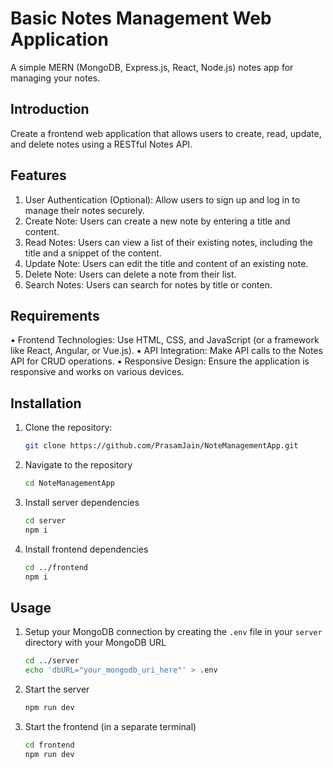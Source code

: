 # Basic Notes Management Web Application

A simple MERN (MongoDB, Express.js, React, Node.js) notes app for managing your notes.

## Introduction

Create a frontend web application that allows users to create, read, update, and delete notes using a 
RESTful Notes API.

## Features

1. User Authentication (Optional): Allow users to sign up and log in to manage their notes securely.
2. Create Note: Users can create a new note by entering a title and content.
3. Read Notes: Users can view a list of their existing notes, including the title and a snippet of the 
content.
4. Update Note: Users can edit the title and content of an existing note.
5. Delete Note: Users can delete a note from their list.
6. Search Notes: Users can search for notes by title or conten.

## Requirements

▪ Frontend Technologies: Use HTML, CSS, and JavaScript (or a framework like React, 
Angular, or Vue.js).
▪ API Integration: Make API calls to the Notes API for CRUD operations.
▪ Responsive Design: Ensure the application is responsive and works on various devices.

## Installation

1. Clone the repository:

   ```bash
   git clone https://github.com/PrasamJain/NoteManagementApp.git
   ```
2. Navigate to the repository

    ```bash
    cd NoteManagementApp
    ```
3. Install server dependencies
    ```bash
    cd server
    npm i
    ```
4. Install frontend dependencies
    ```bash
    cd ../frontend
    npm i
    ```
## Usage

1. Setup your MongoDB connection by creating the `.env` file in your `server` directory with your MongoDB URL
   
    ```bash
    cd ../server
    echo 'dbURL="your_mongodb_uri_here"' > .env
    ```
3. Start the server
    ```bash
   npm run dev
   ```
4. Start the frontend (in a separate terminal)
    ```bash
    cd frontend
    npm run dev
    ```
